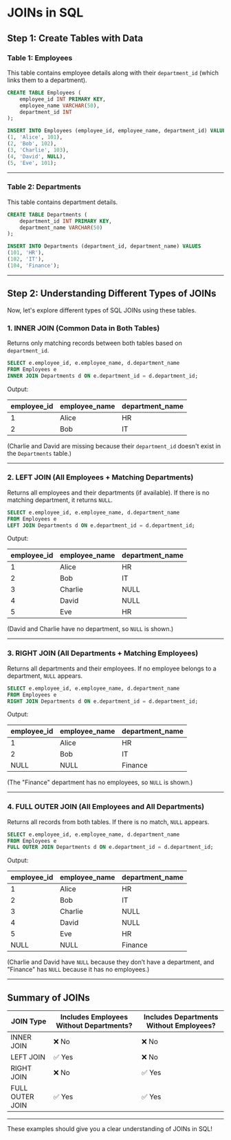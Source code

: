 # JOINs in SQL

## Step 1: Create Tables with Data

### Table 1: Employees

This table contains employee details along with their `department_id` (which links them to a department).

```sql
CREATE TABLE Employees (
    employee_id INT PRIMARY KEY,
    employee_name VARCHAR(50),
    department_id INT
);

INSERT INTO Employees (employee_id, employee_name, department_id) VALUES
(1, 'Alice', 101),
(2, 'Bob', 102),
(3, 'Charlie', 103),
(4, 'David', NULL),
(5, 'Eve', 101);
```

---

### Table 2: Departments

This table contains department details.

```sql
CREATE TABLE Departments (
    department_id INT PRIMARY KEY,
    department_name VARCHAR(50)
);

INSERT INTO Departments (department_id, department_name) VALUES
(101, 'HR'),
(102, 'IT'),
(104, 'Finance');
```

---

## Step 2: Understanding Different Types of JOINs

Now, let's explore different types of SQL JOINs using these tables.

### 1. INNER JOIN (Common Data in Both Tables)

Returns only matching records between both tables based on `department_id`.

```sql
SELECT e.employee_id, e.employee_name, d.department_name
FROM Employees e
INNER JOIN Departments d ON e.department_id = d.department_id;
```

Output:

| employee_id | employee_name | department_name |
| ----------- | ------------- | --------------- |
| 1           | Alice         | HR              |
| 2           | Bob           | IT              |

(Charlie and David are missing because their `department_id` doesn't exist in the `Departments` table.)

---

### 2. LEFT JOIN (All Employees + Matching Departments)

Returns all employees and their departments (if available). If there is no matching department, it returns `NULL`.

```sql
SELECT e.employee_id, e.employee_name, d.department_name
FROM Employees e
LEFT JOIN Departments d ON e.department_id = d.department_id;
```

Output:

| employee_id | employee_name | department_name |
| ----------- | ------------- | --------------- |
| 1           | Alice         | HR              |
| 2           | Bob           | IT              |
| 3           | Charlie       | NULL            |
| 4           | David         | NULL            |
| 5           | Eve           | HR              |

(David and Charlie have no department, so `NULL` is shown.)

---

### 3. RIGHT JOIN (All Departments + Matching Employees)

Returns all departments and their employees. If no employee belongs to a department, `NULL` appears.

```sql
SELECT e.employee_id, e.employee_name, d.department_name
FROM Employees e
RIGHT JOIN Departments d ON e.department_id = d.department_id;
```

Output:

| employee_id | employee_name | department_name |
| ----------- | ------------- | --------------- |
| 1           | Alice         | HR              |
| 2           | Bob           | IT              |
| NULL        | NULL          | Finance         |

(The "Finance" department has no employees, so `NULL` is shown.)

---

### 4. FULL OUTER JOIN (All Employees and All Departments)

Returns all records from both tables. If there is no match, `NULL` appears.

```sql
SELECT e.employee_id, e.employee_name, d.department_name
FROM Employees e
FULL OUTER JOIN Departments d ON e.department_id = d.department_id;
```

Output:

| employee_id | employee_name | department_name |
| ----------- | ------------- | --------------- |
| 1           | Alice         | HR              |
| 2           | Bob           | IT              |
| 3           | Charlie       | NULL            |
| 4           | David         | NULL            |
| 5           | Eve           | HR              |
| NULL        | NULL          | Finance         |

(Charlie and David have `NULL` because they don’t have a department, and "Finance" has `NULL` because it has no employees.)

---

## Summary of JOINs

| JOIN Type       | Includes Employees Without Departments? | Includes Departments Without Employees? |
| --------------- | --------------------------------------- | --------------------------------------- |
| INNER JOIN      | ❌ No                                   | ❌ No                                   |
| LEFT JOIN       | ✅ Yes                                  | ❌ No                                   |
| RIGHT JOIN      | ❌ No                                   | ✅ Yes                                  |
| FULL OUTER JOIN | ✅ Yes                                  | ✅ Yes                                  |

---

These examples should give you a clear understanding of JOINs in SQL!
